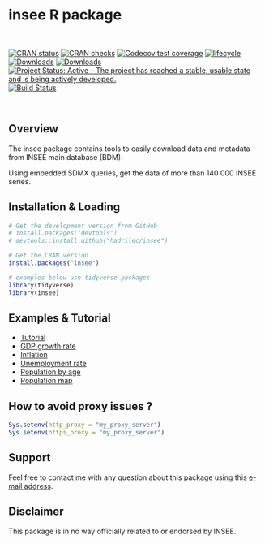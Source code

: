 insee R package
================

<br>

[![CRAN status](https://www.r-pkg.org/badges/version/insee)](https://cran.r-project.org/package=insee)
[![CRAN checks](https://cranchecks.info/badges/worst/insee)](https://cran.r-project.org/web/checks/check_results_insee.html)
[![Codecov test coverage](https://codecov.io/gh/hadrilec/insee/branch/master/graph/badge.svg)](https://codecov.io/gh/hadrilec/insee?branch=master)
[![lifecycle](https://img.shields.io/badge/lifecycle-maturing-blue.svg)](https://www.tidyverse.org/lifecycle/#maturing)
[![Downloads](https://cranlogs.r-pkg.org/badges/grand-total/insee)](https://cran.r-project.org/package=insee)
[![Downloads](https://cranlogs.r-pkg.org/badges/insee)](https://cran.r-project.org/package=insee)
[![Project Status: Active – The project has reached a stable, usable state and is being actively developed.](https://www.repostatus.org/badges/latest/active.svg)](https://www.repostatus.org/)
[![Build Status](https://travis-ci.com/hadrilec/insee.svg?branch=master)](https://travis-ci.org/hadrilec/insee)

<br>

## Overview

The insee package contains tools to easily download data and metadata
from INSEE main database (BDM).

Using embedded SDMX queries, get the data of more than 140 000 INSEE
series.

## Installation & Loading

``` r
# Get the development version from GitHub
# install.packages("devtools")
# devtools::install_github("hadrilec/insee")

# Get the CRAN version
install.packages("insee")

# examples below use tidyverse packages 
library(tidyverse)
library(insee)
```

## Examples & Tutorial

  - [Tutorial](https://hadrilec.github.io/insee/articles/insee.html)
  - [GDP growth
    rate](https://hadrilec.github.io/insee/articles/2_gdp-vignettes.html)
  - [Inflation](https://hadrilec.github.io/insee/articles/3_inflation-vignettes.html)
  - [Unemployment
    rate](https://hadrilec.github.io/insee/articles/4_unem-vignettes.html)
  - [Population by
    age](https://hadrilec.github.io/insee/articles/5_pop-vignettes.html)
  - [Population
    map](https://hadrilec.github.io/insee/articles/6_pop_map-vignettes.html)

## How to avoid proxy issues ?

``` r
Sys.setenv(http_proxy = "my_proxy_server")
Sys.setenv(https_proxy = "my_proxy_server")
```

## Support

Feel free to contact me with any question about this package using this
[e-mail
address](mailto:leclerc.hadrien@gmail.com?subject=%5Br-package%5D%5Binsee%5D).

## Disclaimer

This package is in no way officially related to or endorsed by INSEE.
